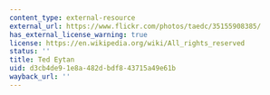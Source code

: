 ```yaml
---
content_type: external-resource
external_url: https://www.flickr.com/photos/taedc/35155908385/
has_external_license_warning: true
license: https://en.wikipedia.org/wiki/All_rights_reserved
status: ''
title: Ted Eytan
uid: d3cb4de9-1e8a-482d-bdf8-43715a49e61b
wayback_url: ''
---
```

